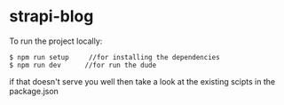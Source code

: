 # strapi-blog

To run the project locally:
```unix
$ npm run setup     //for installing the dependencies
$ npm run dev      //for run the dude
```
if that doesn't serve you well then take a look at the existing scipts in the package.json

